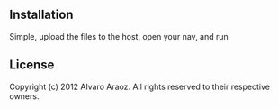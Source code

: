 ## Installation

Simple, upload the files to the host, open your nav, and run

## License 

Copyright (c) 2012 Alvaro Araoz. All rights reserved to their respective owners.